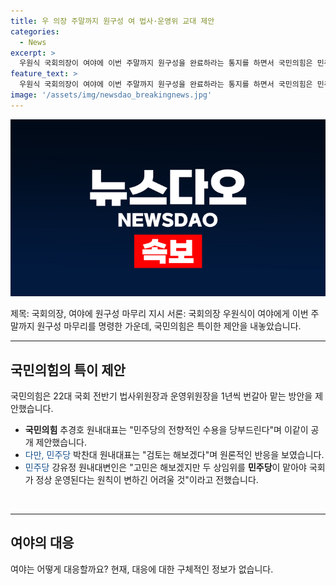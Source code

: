 ```yaml
---
title: 우 의장 주말까지 원구성 여 법사·운영위 교대 제안
categories:
  - News
excerpt: >
  우원식 국회의장이 여야에 이번 주말까지 원구성을 완료하라는 통지를 하면서 국민의힘은 민주당에 국회 법사위원장과 운영위원장을 1년씩 번갈아 맡는 제안을 했다. 국민의힘은 이를 통해 민주당의 협의를 당부했지만, 민주당은 원론적인 반응을 보이며 국회 운영 원칙에 따른 고민을 했다고 전했다. #여야 #원구성 #제안
feature_text: >
  우원식 국회의장이 여야에 이번 주말까지 원구성을 완료하라는 통지를 하면서 국민의힘은 민주당에 국회 법사위원장과 운영위원장을 1년씩 번갈아 맡는 제안을 했다. 국민의힘은 이를 통해 민주당의 협의를 당부했지만, 민주당은 원론적인 반응을 보이며 국회 운영 원칙에 따른 고민을 했다고 전했다. #여야 #원구성 #제안
image: '/assets/img/newsdao_breakingnews.jpg'
---
```


<p><img src="/assets/img/newsdao_breakingnews.jpg" alt="pcversion 속보" /></p>

<p>제목: 국회의장, 여야에 원구성 마무리 지시
서론: 국회의장 우원식이 여야에게 이번 주말까지 원구성 마무리를 명령한 가운데, 국민의힘은 특이한 제안을 내놓았습니다.</p>

<hr />

<h2 data-ke-size="size26">국민의힘의 특이 제안</h2>

<p>국민의힘은 22대 국회 전반기 법사위원장과 운영위원장을 1년씩 번갈아 맡는 방안을 제안했습니다.</p>

<ul>
  <li><b>국민의힘</b> 추경호 원내대표는 "민주당의 전향적인 수용을 당부드린다"며 이같이 공개 제안했습니다.</li>
  <li><span style="color: #1a5490;">다만, 민주당</span> 박찬대 원내대표는 "검토는 해보겠다"며 원론적인 반응을 보였습니다.</li>
  <li><span style="color: #1a5490;">민주당</span> 강유정 원내대변인은 "고민은 해보겠지만 두 상임위를 <b>민주당</b>이 맡아야 국회가 정상 운영된다는 원칙이 변하긴 어려울 것"이라고 전했습니다.</li>
</ul>

<p data-ke-size="size16">&nbsp;</p>

<hr />

<h2 data-ke-size="size26">여야의 대응</h2>

<p>여야는 어떻게 대응할까요? 현재, 대응에 대한 구체적인 정보가 없습니다.</p>

